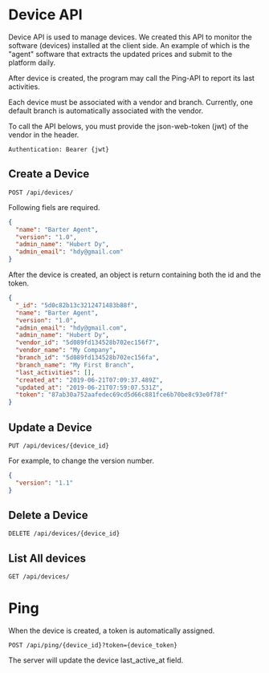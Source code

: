 # Device API

Device API is used to manage devices. We created this API to monitor the software (devices) installed at the client side. An example of which is the "agent" software that extracts the updated prices and submit to the platform daily.

After device is created, the program may call the Ping-API to report its last activities.

Each device must be associated with a vendor and branch. Currently, one default branch is automatically associated with the vendor.

To call the API belows, you must provide the json-web-token (jwt) of the vendor in the header.

```
Authentication: Bearer {jwt}
```

## Create a Device

```
POST /api/devices/
```

Following fiels are required.

```json
{
  "name": "Barter Agent",
  "version": "1.0",
  "admin_name": "Hubert Dy",
  "admin_email": "hdy@gmail.com"
}
```

After the device is created, an object is return containing both the id and the token.

```json
{
  "_id": "5d0c82b13c3212471483b88f",
  "name": "Barter Agent",
  "version": "1.0",
  "admin_email": "hdy@gmail.com",
  "admin_name": "Hubert Dy",
  "vendor_id": "5d089fd134528b702ec156f7",
  "vendor_name": "My Company",
  "branch_id": "5d089fd134528b702ec156fa",
  "branch_name": "My First Branch",
  "last_activities": [],
  "created_at": "2019-06-21T07:09:37.489Z",
  "updated_at": "2019-06-21T07:59:07.531Z",
  "token": "87ab30a752aafedec69cd5d66c881fce6b70be8c93e0f78f"
}
```

## Update a Device

```
PUT /api/devices/{device_id}
```

For example, to change the version number.

```json
{
  "version": "1.1"
}
```

## Delete a Device

```
DELETE /api/devices/{device_id}
```

## List All devices

```
GET /api/devices/
```

# Ping

When the device is created, a token is automatically assigned.

```
POST /api/ping/{device_id}?token={device_token}
```

The server will update the device last_active_at field.
